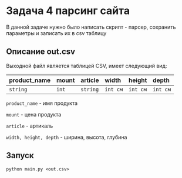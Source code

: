 
# Задача 4 парсинг сайта

В данной задаче нужно было написать скрипт - парсер, сохранить параметры и записать их в csv таблицу

## Описание out.csv

Выходной файл является таблицей CSV, имеет следующий вид:

| product_name | mount | article | width    |height|depth|
|:-------------| :-------          |:--------|:---------|:-------- |:-------- | 
| `string`     | `int`             | `string`  | `int см` |`int см` | `int см`|

`product_name` - имя продукта

`mount` - цена продукта

`article` - артикаль

`width, height, depth` - ширина, высота, глубина


## Запуск

```
python main.py <out.csv>
```




